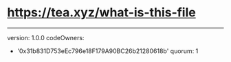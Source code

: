 # https://tea.xyz/what-is-this-file
---
version: 1.0.0
codeOwners:
  - '0x31b831D753eEc796e18F179A90BC26b21280618b'
quorum: 1
